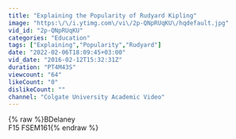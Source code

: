 ```yaml
---
title: "Explaining the Popularity of Rudyard Kipling"
image: "https:\/\/i.ytimg.com\/vi\/2p-QNpRUqKU\/hqdefault.jpg"
vid_id: "2p-QNpRUqKU"
categories: "Education"
tags: ["Explaining","Popularity","Rudyard"]
date: "2022-02-06T18:09:45+03:00"
vid_date: "2016-02-12T15:32:31Z"
duration: "PT4M43S"
viewcount: "64"
likeCount: "0"
dislikeCount: ""
channel: "Colgate University Academic Video"
---
```

{% raw %}BDelaney<br />F15 FSEM161{% endraw %}
